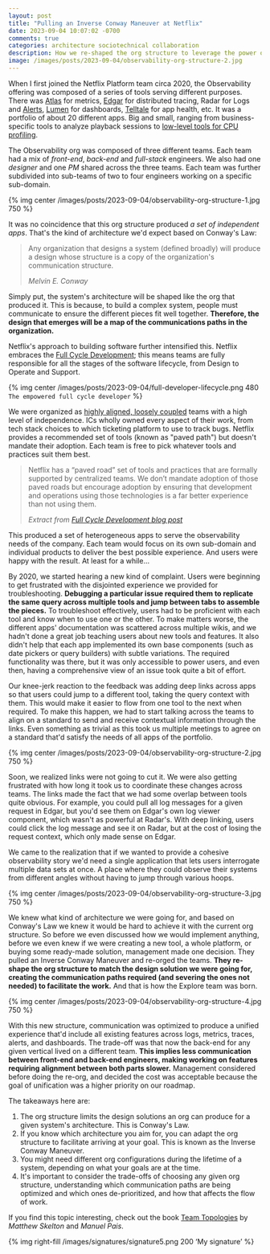 ```yaml
---
layout: post
title: "Pulling an Inverse Conway Maneuver at Netflix"
date: 2023-09-04 10:07:02 -0700
comments: true
categories: architecture sociotechnical collaboration
description: How we re-shaped the org structure to leverage the power of Conway's Law at Netflix
image: /images/posts/2023-09-04/observability-org-structure-2.jpg
---
```


When I first joined the Netflix Platform team circa 2020, the Observability offering was composed of a series of tools serving different purposes. There was [Atlas](https://netflixtechblog.com/introducing-atlas-netflixs-primary-telemetry-platform-bd31f4d8ed9a) for metrics, [Edgar](https://netflixtechblog.com/edgar-solving-mysteries-faster-with-observability-e1a76302c71f) for distributed tracing, Radar for Logs and [Alerts](https://netflixtechblog.com/improved-alerting-with-atlas-streaming-eval-e691c60dc61e), [Lumen](https://netflixtechblog.com/lumen-custom-self-service-dashboarding-for-netflix-8c56b541548c) for dashboards, [Telltale](https://netflixtechblog.com/telltale-netflix-application-monitoring-simplified-5c08bfa780ba) for app health, etc. It was a portfolio of about 20 different apps. Big and small, ranging from business-specific tools to analyze playback sessions to [low-level tools for CPU profiling](https://netflixtechblog.com/java-in-flames-e763b3d32166).  

<!--more-->

The Observability org was composed of three different teams. Each team had a mix of _front-end_, _back-end_ and _full-stack_ engineers. We also had one _designer_ and one _PM_ shared across the three teams. Each team was further subdivided into sub-teams of two to four engineers working on a specific sub-domain.

[//]: # (Image showing tools and teams)
{% img center /images/posts/2023-09-04/observability-org-structure-1.jpg 750 %}

It was no coincidence that this org structure produced _a set of independent apps_. That's the kind of architecture we'd expect based on Conway's Law:

> Any organization that designs a system (defined broadly) will produce a design whose structure is a copy of the organization's communication structure.
> 
> _Melvin E. Conway_

Simply put, the system's architecture will be shaped like the org that produced it. This is because, to build a complex system, people must communicate to ensure the different pieces fit well together. **Therefore, the design that emerges will be a map of the communications paths in the organization.**

Netflix's approach to building software further intensified this. Netflix embraces the [Full Cycle Development](https://netflixtechblog.com/full-cycle-developers-at-netflix-a08c31f83249); this means teams are fully responsible for all the stages of the software lifecycle, from Design to Operate and Support. 

{% img center /images/posts/2023-09-04/full-developer-lifecycle.png 480 `The empowered full cycle developer` %}

We were organized as [highly aligned, loosely coupled](https://noeldykes.medium.com/what-we-can-learn-from-the-netflix-culture-deck-as-business-leaders-ed35ed8c0689#:~:text=Highly%20Aligned%2C%20Loosely%20Coupled,are%20clear%2C%20understood%20and%20focused.) teams with a high level of independence. ICs wholly owned every aspect of their work, from tech stack choices to which ticketing platform to use to track bugs. Netflix provides a recommended set of tools (known as "paved path") but doesn't mandate their adoption. Each team is free to pick whatever tools and practices suit them best.

> Netflix has a “paved road” set of tools and practices that are formally supported by centralized teams. We don’t mandate adoption of those paved roads but encourage adoption by ensuring that development and operations using those technologies is a far better experience than not using them. 
> 
> _Extract from [Full Cycle Development blog post](https://netflixtechblog.com/full-cycle-developers-at-netflix-a08c31f83249)_

This produced a set of heterogeneous apps to serve the observability needs of the company. Each team would focus on its own sub-domain and individual products to deliver the best possible experience. And users were happy with the result. At least for a while...

By 2020, we started hearing a new kind of complaint. Users were beginning to get frustrated with the disjointed experience we provided for troubleshooting. **Debugging a particular issue required them to replicate the same query across multiple tools and jump between tabs to assemble the pieces.** To troubleshoot effectively, users had to be proficient with each tool and know when to use one or the other. To make matters worse, the different apps' documentation was scattered across multiple wikis, and we hadn't done a great job teaching users about new tools and features. It also didn't help that each app implemented its own base components (such as date pickers or query builders) with subtle variations. The required functionality was there, but it was only accessible to power users, and even then, having a comprehensive view of an issue took quite a bit of effort.

Our knee-jerk reaction to the feedback was adding deep links across apps so that users could jump to a different tool, taking the query context with them. This would make it easier to flow from one tool to the next when required. To make this happen, we had to start talking across the teams to align on a standard to send and receive contextual information through the links. Even something as trivial as this took us multiple meetings to agree on a standard that'd satisfy the needs of all apps of the portfolio.

[//]: # (Image apps with links)
{% img center /images/posts/2023-09-04/observability-org-structure-2.jpg 750 %}

Soon, we realized links were not going to cut it. We were also getting frustrated with how long it took us to coordinate these changes across teams. The links made the fact that we had some overlap between tools quite obvious. For example, you could pull all log messages for a given request in Edgar, but you'd see them on Edgar's own log viewer component, which wasn't as powerful at Radar's. With deep linking, users could click the log message and see it on Radar, but at the cost of losing the request context, which only made sense on Edgar.

We came to the realization that if we wanted to provide a cohesive observability story we'd need a single application that lets users interrogate multiple data sets at once. A place where they could observe their systems from different angles without having to jump through various hoops.

[//]: # (Image of the architecture we wanted)
{% img center /images/posts/2023-09-04/observability-org-structure-3.jpg 750 %}

We knew what kind of architecture we were going for, and based on Conway's Law we knew it would be hard to achieve it with the current org structure. So before we even discussed how we would implement anything, before we even knew if we were creating a new tool, a whole platform, or buying some ready-made solution, management made one decision. They pulled an Inverse Conway Maneuver and re-orged the teams. **They re-shape the org structure to match the design solution we were going for, creating the communication paths required (and severing the ones not needed) to facilitate the work.** And that is how the Explore team was born.

[//]: # (Image of final stage)
{% img center /images/posts/2023-09-04/observability-org-structure-4.jpg 750 %}

With this new structure, communication was optimized to produce a unified experience that'd include all existing features across logs, metrics, traces, alerts, and dashboards. The trade-off was that now the back-end for any given vertical lived on a different team. **This implies less communication between front-end and back-end engineers, making working on features requiring alignment between both parts slower.** Management considered before doing the re-org, and decided the cost was acceptable because the goal of unification was a higher priority on our roadmap.

The takeaways here are:

1. The org structure limits the design solutions an org can produce for a given system's architecture. This is Conway's Law.
2. If you know which architecture you aim for, you can adapt the org structure to facilitate arriving at your goal. This is known as the Inverse Conway Maneuver.
3. You might need different org configurations during the lifetime of a system, depending on what your goals are at the time.   
4. It's important to consider the trade-offs of choosing any given org structure, understanding which communication paths are being optimized and which ones de-prioritized, and how that affects the flow of work.

If you find this topic interesting, check out the book [Team Topologies](https://teamtopologies.com/) by _Matthew Skelton_ and _Manuel Pais_.

{% img right-fill /images/signatures/signature5.png 200 ‘My signature’ %}
